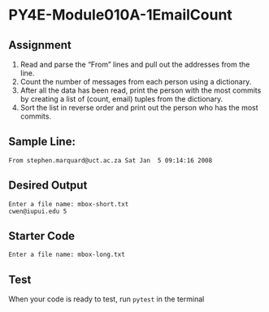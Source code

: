 # PY4E-Module010A-1EmailCount

## Assignment
1. Read and parse the “From” lines and pull out the addresses from the line. 
2. Count the number of messages from each person using a dictionary.
3. After all the data has been read, print the person with the most commits by creating a list of (count, email) tuples from the dictionary. 
4. Sort the list in reverse order and print out the person who has the most commits.

## Sample Line:
```
From stephen.marquard@uct.ac.za Sat Jan  5 09:14:16 2008
```

## Desired Output
```
Enter a file name: mbox-short.txt
cwen@iupui.edu 5
```

## Starter Code
```
Enter a file name: mbox-long.txt
```

## Test
When your code is ready to test, run `pytest` in the terminal
